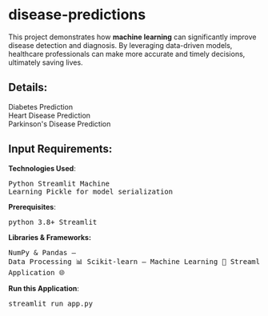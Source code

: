 # disease-predictions
This project demonstrates how **machine learning** can significantly improve disease detection and diagnosis. By leveraging data-driven models, healthcare professionals can make more accurate and timely decisions, ultimately saving lives. 
## Details:
Diabetes Prediction<br>
Heart Disease Prediction<br>
Parkinson's Disease Prediction<br>
## Input Requirements:

**Technologies Used**:<pre>Python
                            Streamlit
                            Machine Learning
                            Pickle for model serialization
                       </pre>
**Prerequisites**:<pre>python 3.8+
                            Streamlit</pre>

**Libraries & Frameworks:**<pre>NumPy & Pandas – Data Processing 📊
                                Scikit-learn – Machine Learning 🤖
                                Streamlit – Web Application 🌐</pre>
                      
                       
**Run this Application**:<pre>streamlit run app.py
</pre>
